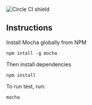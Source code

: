 ![Circle CI shield](https://img.shields.io/circleci/project/testing-with-mocha/PHP.Gt.svg)

## Instructions

Install Mocha globally from NPM

```
npm intall -g mocha
```

Then install dependencies

```
npm install
```

To run test, run:

```
mocha
```
